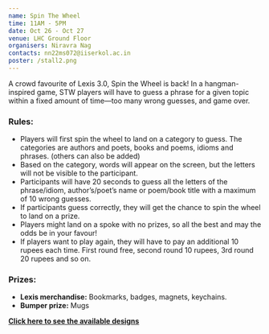 ```yaml
---
name: Spin The Wheel
time: 11AM - 5PM
date: Oct 26 - Oct 27
venue: LHC Ground Floor
organisers: Niravra Nag
contacts: nn22ms072@iiserkol.ac.in
poster: /stall2.png
---
```


A crowd favourite of Lexis 3.0, Spin the Wheel is back! In a hangman-inspired game, STW players will have to guess a phrase for a given topic within a fixed amount of time—too many wrong guesses, and game over.

### Rules:
+ Players will first spin the wheel to land on a category to guess. The categories are authors and poets, books and poems, idioms and phrases. (others can also be added)
+ Based on the category, words will appear on the screen, but the letters will not be visible to the participant.
+ Participants will have 20 seconds to guess all the letters of the phrase/idiom, author’s/poet’s name or poem/book title with a maximum of 10 wrong guesses.
+ If participants guess correctly, they will get the chance to spin the wheel to land on a prize.
+ Players might land on a spoke with no prizes, so all the best and may the odds be in your favour!
+ If players want to play again, they will have to pay an additional 10 rupees each time. First round free, second round 10 rupees, 3rd round 20 rupees and so on.

### Prizes:
- **Lexis merchandise:** Bookmarks, badges, magnets, keychains.
- **Bumper prize:** Mugs

[**Click here to see the available designs**](/merch)
